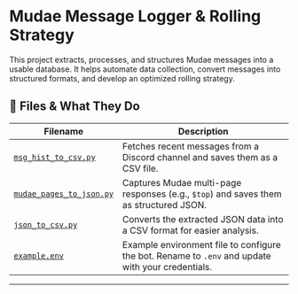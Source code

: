 # Mudae Message Logger & Rolling Strategy

This project extracts, processes, and structures Mudae messages into a usable database. It helps automate data collection, convert messages into structured formats, and develop an optimized rolling strategy.

## **📂 Files & What They Do**
| Filename | Description |
|----------|------------|
| [`msg_hist_to_csv.py`](msg_hist_to_csv.py) | Fetches recent messages from a Discord channel and saves them as a CSV file. |
| [`mudae_pages_to_json.py`](mudae_pages_to_json.py) | Captures Mudae multi-page responses (e.g., `$top`) and saves them as structured JSON. |
| [`json_to_csv.py`](json_to_csv.py) | Converts the extracted JSON data into a CSV format for easier analysis. |
| [`example.env`](example.env) | Example environment file to configure the bot. Rename to `.env` and update with your credentials. |

---
